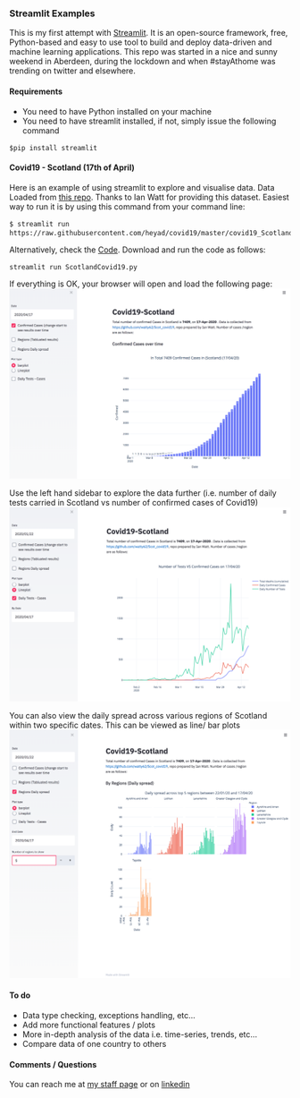 ### Streamlit Examples 

This is my first attempt with [Streamlit](https://www.streamlit.io/). It is an open-source framework, free, Python-based and easy to use tool to build and deploy data-driven and machine learning applications. This repo was started in a nice and sunny weekend in Aberdeen, during the lockdown and when #stayAthome was trending on twitter and elsewhere. 

#### Requirements 


* You need to have Python installed on your machine 
* You need to have streamlit installed, if not, simply issue the following command  

```
$pip install streamlit
```

#### Covid19 - Scotland (17th of April)

Here is an example of using streamlit to explore and visualise data. Data Loaded from [this repo](https://github.com/watty62/Scot_covid19). Thanks to Ian Watt for providing this dataset. Easiest way to run it is by using this command from your command line:
```
$ streamlit run https://raw.githubusercontent.com/heyad/covid19/master/covid19_Scotland/Scotland_Covi19.py
```

Alternatively, check the [Code](covid19_Scotland/Scotland_Covi19.py). Download and run the code as follows: 

```
streamlit run ScotlandCovid19.py 
```


If everything is OK,  your browser will open and load the following page: 
![png](covid19_Scotland/figures/intro.png)

Use the left hand sidebar to explore the data further (i.e. number of daily tests carried in Scotland vs number of confirmed cases of Covid19)
![png](covid19_Scotland/figures/fig1.png)

You can also view the daily spread across various regions of Scotland within two specific dates. This can be viewed as line/ bar plots 
![png](covid19_Scotland/figures/fig2.png)



#### To do  

* Data type checking, exceptions handling, etc...
* Add more functional features / plots 
* More in-depth analysis of the data i.e. time-series, trends, etc...
* Compare data of one country to others 



#### Comments / Questions 

You can reach me at [my staff page](https://www3.rgu.ac.uk/dmstaff/elyan-eyad) or on [linkedin](http://www.linkedin.com/in/elyan )

